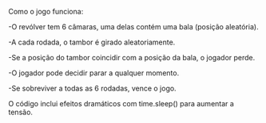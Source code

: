 Como o jogo funciona:


-O revólver tem 6 câmaras, uma delas contém uma bala (posição aleatória).

-A cada rodada, o tambor é girado aleatoriamente.

-Se a posição do tambor coincidir com a posição da bala, o jogador perde.

-O jogador pode decidir parar a qualquer momento.

-Se sobreviver a todas as 6 rodadas, vence o jogo.

O código inclui efeitos dramáticos com time.sleep() para aumentar a tensão.
